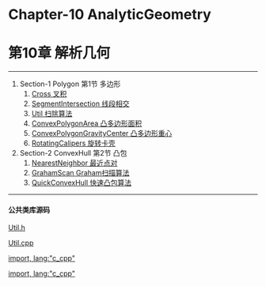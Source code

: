 # Chapter-10 AnalyticGeometry 
# 第10章 解析几何

--------

1. Section-1 Polygon 第1节 多边形
    1. [Cross 叉积](Polygon/Cross/README.md)
    2. [SegmentIntersection 线段相交](Polygon/SegmentIntersection/README.md)
    3. [Util 扫除算法](Polygon/Util/README.md)
    4. [ConvexPolygonArea 凸多边形面积](Polygon/ConvexPolygonArea/README.md)
    5. [ConvexPolygonGravityCenter 凸多边形重心](Polygon/ConvexPolygonGravityCenter/README.md)
    6. [RotatingCalipers 旋转卡壳](Polygon/RotatingCalipers/README.md)
2. Section-2 ConvexHull 第2节 凸包
    1. [NearestNeighbor 最近点对](ConvexHull/NearestNeighbor/README.md)
    2. [GrahamScan Graham扫描算法](ConvexHull/GrahamScan/README.md)
    3. [QuickConvexHull 快速凸包算法](ConvexHull/QuickConvexHull/README.md)

--------

#### 公共类库源码

[Util.h](https://github.com/linrongbin16/Way-to-Algorithm/blob/master/src/AnalyticGeometry/Util.h)

[Util.cpp](https://github.com/linrongbin16/Way-to-Algorithm/blob/master/src/AnalyticGeometry/Util.cpp)

[import, lang:"c_cpp"](../../src/AnalyticGeometry/Util.h)

[import, lang:"c_cpp"](../../src/AnalyticGeometry/Util.cpp)
